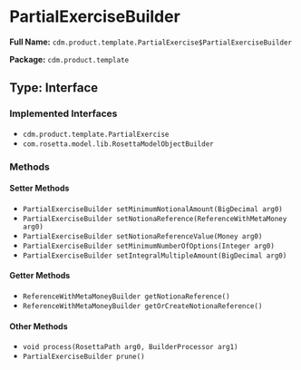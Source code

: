 # PartialExerciseBuilder

**Full Name:** `cdm.product.template.PartialExercise$PartialExerciseBuilder`

**Package:** `cdm.product.template`

## Type: Interface

### Implemented Interfaces

- `cdm.product.template.PartialExercise`
- `com.rosetta.model.lib.RosettaModelObjectBuilder`

### Methods

#### Setter Methods

- `PartialExerciseBuilder setMinimumNotionalAmount(BigDecimal arg0)`
- `PartialExerciseBuilder setNotionaReference(ReferenceWithMetaMoney arg0)`
- `PartialExerciseBuilder setNotionaReferenceValue(Money arg0)`
- `PartialExerciseBuilder setMinimumNumberOfOptions(Integer arg0)`
- `PartialExerciseBuilder setIntegralMultipleAmount(BigDecimal arg0)`

#### Getter Methods

- `ReferenceWithMetaMoneyBuilder getNotionaReference()`
- `ReferenceWithMetaMoneyBuilder getOrCreateNotionaReference()`

#### Other Methods

- `void process(RosettaPath arg0, BuilderProcessor arg1)`
- `PartialExerciseBuilder prune()`

